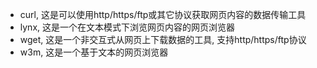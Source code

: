 - curl, 这是可以使用http/https/ftp或其它协议获取网页内容的数据传输工具  
- lynx, 这是一个在文本模式下浏览网页内容的网页浏览器  
- wget, 这是一个非交互式从网页上下载数据的工具, 支持http/https/ftp协议  
- w3m, 这是一个基于文本的网页浏览器  
